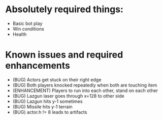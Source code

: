 # Absolutely required things:
- Basic bot play
- Win conditions
- Health
# Known issues and required enhancements
- (BUG) Actors get stuck on their right edge
- (BUG) Both players knocked repeatedly when both are touching item
- (ENHANCEMENT) Players to run into each other, stand on each other
- (BUG) Lazgun laser goes through x=128 to other side
- (BUG) Lazgun hits y-1 sometimes
- (BUG) Missile hits y-1 terrain
- (BUG) actor.h != 8 leads to artifacts
